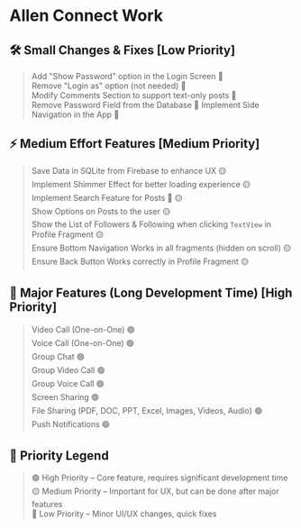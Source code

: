 # Allen Connect Work

## 🛠️ Small Changes & Fixes [Low Priority]
> Add "Show Password" option in the Login Screen 🔵  
> Remove "Login as" option (not needed) 🔵  
> Modify Comments Section to support text-only posts 🔵  
> Remove Password Field from the Database 🔵 
> Implement Side Navigation in the App 🔵

## ⚡ Medium Effort Features [Medium Priority]
> Save Data in SQLite from Firebase to enhance UX 🟡  
> Implement Shimmer Effect for better loading experience 🟡  
> Implement Search Feature for Posts 🔎 🟡  
> Show Options on Posts to the user 🟡  
> Show the List of Followers & Following when clicking `TextView` in Profile Fragment 🟡  
> Ensure Bottom Navigation Works in all fragments (hidden on scroll) 🟡  
> Ensure Back Button Works correctly in Profile Fragment 🟡

## 🚀 Major Features (Long Development Time) [High Priority]
> Video Call (One-on-One) 🟢  
> Voice Call (One-on-One) 🟢  
> Group Chat 🟢  
> Group Video Call 🟢  
> Group Voice Call 🟢  
> Screen Sharing 🟢  
> File Sharing (PDF, DOC, PPT, Excel, Images, Videos, Audio) 🟢  
> Push Notifications 🟢



## 🔵 Priority Legend
> 🟢 High Priority – Core feature, requires significant development time  
> 🟡 Medium Priority – Important for UX, but can be done after major features  
> 🔵 Low Priority – Minor UI/UX changes, quick fixes  
